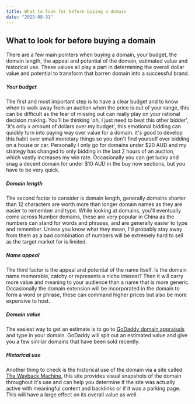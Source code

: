 ```yaml
---
title: What to look for before buying a domain
date: "2023-08-31"
---
```


## What to look for before buying a domain

There are a few main pointers when buying a domain, your budget, the domain length, the appeal and potential of the domain, estimated value and historical use. These values all play a part in determining the overall dollar value and potential to transform that barren domain into a successful brand.

##### Your budget

The first and most important step is to have a clear budget and to know when to walk away from an auction when the price is out of your range, this can be difficult as the fear of missing out can really play on your rational decision making. You'll be thinking 'oh, I just need to beat this other bidder', 'it's only x amount of dollars over my budget', this emotional bidding can quickly turn into paying way over value for a domain. it's good to develop this habit over small monetary things so you don't find yourself over bidding on a house or car. Personally I only go for domains under $20 AUD and my strategy has changed to only bidding in the last 2 hours of an auction, which vastly increases my win rate. Occasionally you can get lucky and snag a decent domain for under $10 AUD in the buy now sections, but you have to be very quick.

##### Domain length

The second factor to consider is domain length, generally domains shorter than 12 characters are worth more than longer domain names as they are easier to remember and type. While looking at domains, you'll eventually come across Number domains, these are very popular in China as the numbers can stand for words and phrases, and are generally easier to type and remember. Unless you know what they mean, I'd probably stay away from them as a bad combination of numbers will be extremely hard to sell as the target market for is limited.

##### Name appeal

The third factor is the appeal and potential of the name itself. Is the domain name memorable, catchy or represents a niche interest? Then it will carry more value and meaning to your audience than a name that is more generic. Occasionally the domain extension will be incorporated in the domain to form a word or phrase, these can command higher prices but also be more expensive to host.

##### Domain value

The easiest way to get an estimate is to go to [GoDaddy domain appraisals](https://au.godaddy.com/domain-value-appraisal/appraisal/) and type in your domain. GoDaddy will spit out an estimated value and give you a few similar domains that have been sold recently.

##### Historical use

Another thing to check is the historical use of the domain via a site called [The Wayback Machine](https://web.archive.org/), this site provides visual snapshots of the domain throughout it's use and can help you determine if the site was actually active with meaningful content and backlinks or if it was a parking page. This will have a large effect on its overall value as well.
